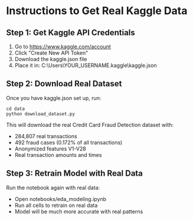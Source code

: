 # Instructions to Get Real Kaggle Data

## Step 1: Get Kaggle API Credentials
1. Go to https://www.kaggle.com/account
2. Click "Create New API Token"
3. Download the kaggle.json file
4. Place it in: C:\Users\YOUR_USERNAME\.kaggle\kaggle.json

## Step 2: Download Real Dataset
Once you have kaggle.json set up, run:
```
cd data
python download_dataset.py
```

This will download the real Credit Card Fraud Detection dataset with:
- 284,807 real transactions
- 492 fraud cases (0.172% of all transactions)
- Anonymized features V1-V28
- Real transaction amounts and times

## Step 3: Retrain Model with Real Data
Run the notebook again with real data:
- Open notebooks/eda_modeling.ipynb
- Run all cells to retrain on real data
- Model will be much more accurate with real patterns
